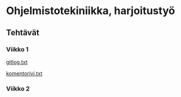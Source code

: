 # Ohjelmistotekiniikka, harjoitustyö
## Tehtävät
### Viikko 1
[gitlog.txt](https://github.com/Nuutti20K/ot-harjoitustyo/blob/master/laskarit/viikko1/gitlog.txt)

[komentorivi.txt](https://github.com/Nuutti20K/ot-harjoitustyo/blob/master/laskarit/viikko1/komentorivi.txt)

### Viikko 2
